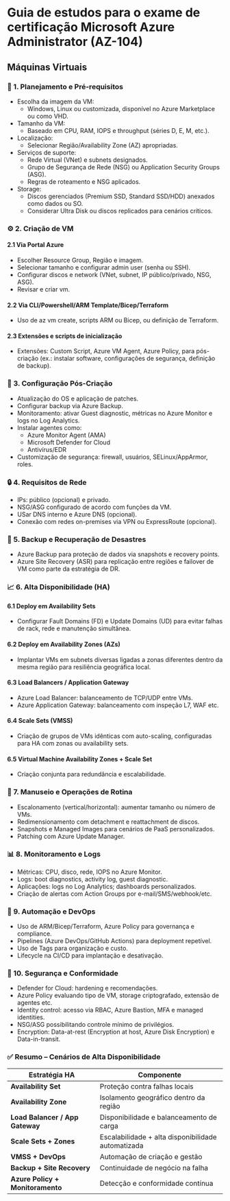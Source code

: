 # Guia de estudos para o exame de certificação Microsoft Azure Administrator (AZ-104)

## Máquinas Virtuais
### 🧱 1. Planejamento e Pré-requisitos
- Escolha da imagem da VM:
  - Windows, Linux ou customizada, disponível no Azure Marketplace ou como VHD.
- Tamanho da VM:
  - Baseado em CPU, RAM, IOPS e throughput (séries D, E, M, etc.).
- Localização:
  - Selecionar Região/Availability Zone (AZ) apropriadas.
- Serviços de suporte:
  - Rede Virtual (VNet) e subnets designados.
  - Grupo de Segurança de Rede (NSG) ou Application Security Groups (ASG).
  - Regras de roteamento e NSG aplicados.
- Storage:
  - Discos gerenciados (Premium SSD, Standard SSD/HDD) anexados como dados ou SO.
  - Considerar Ultra Disk ou discos replicados para cenários críticos.

### ⚙️ 2. Criação de VM
#### 2.1 Via Portal Azure
- Escolher Resource Group, Região e imagem.
- Selecionar tamanho e configurar admin user (senha ou SSH).
- Configurar discos e network (VNet, subnet, IP público/privado, NSG, ASG).
- Revisar e criar vm.

#### 2.2 Via CLI/Powershell/ARM Template/Bicep/Terraform
- Uso de az vm create, scripts ARM ou Bicep, ou definição de Terraform.

#### 2.3 Extensões e scripts de inicialização
- Extensões: Custom Script, Azure VM Agent, Azure Policy, para pós-criação (ex.: instalar software, configurações de segurança, definição de backup).

### 🧩 3. Configuração Pós-Criação
- Atualização do OS e aplicação de patches.
- Configurar backup via Azure Backup.
- Monitoramento: ativar Guest diagnostic, métricas no Azure Monitor e logs no Log Analytics.
- Instalar agentes como:
  - Azure Monitor Agent (AMA)
  - Microsoft Defender for Cloud
  - Antivírus/EDR
- Customização de segurança: firewall, usuários, SELinux/AppArmor, roles.

### 🔒 4. Requisitos de Rede
- IPs: público (opcional) e privado.
- NSG/ASG configurado de acordo com funções da VM.
- USar DNS interno e Azure DNS (opcional).
- Conexão com redes on-premises via VPN ou ExpressRoute (opcional).

### 🔄 5. Backup e Recuperação de Desastres
- Azure Backup para proteção de dados via snapshots e recovery points.
- Azure Site Recovery (ASR) para replicação entre regiões e failover de VM como parte da estratégia de DR.

### 📈 6. Alta Disponibilidade (HA)
#### 6.1 Deploy em Availability Sets
- Configurar Fault Domains (FD) e Update Domains (UD) para evitar falhas de rack, rede e manutenção simultânea.

#### 6.2 Deploy em Availability Zones (AZs)
- Implantar VMs em subnets diversas ligadas a zonas diferentes dentro da mesma região para resiliência geográfica local.

#### 6.3 Load Balancers / Application Gateway
- Azure Load Balancer: balanceamento de TCP/UDP entre VMs.
- Azure Application Gateway: balanceamento com inspeção L7, WAF etc.

#### 6.4 Scale Sets (VMSS)
- Criação de grupos de VMs idênticas com auto-scaling, configuradas para HA com zonas ou availability sets.

#### 6.5 Virtual Machine Availability Zones + Scale Set
- Criação conjunta para redundância e escalabilidade.

### 🧾 7. Manuseio e Operações de Rotina
- Escalonamento (vertical/horizontal): aumentar tamanho ou número de VMs.
- Redimensionamento com detachment e reattachment de discos.
- Snapshots e Managed Images para cenários de PaaS personalizados.
- Patching com Azure Update Manager.

### 📊 8. Monitoramento e Logs
- Métricas: CPU, disco, rede, IOPS no Azure Monitor.
- Logs: boot diagnostics, activity log, guest diagnostic.
- Aplicações: logs no Log Analytics; dashboards personalizados.
- Criação de alertas com Action Groups por e-mail/SMS/webhook/etc.

### 🔌 9. Automação e DevOps
- Uso de ARM/Bicep/Terraform, Azure Policy para governança e compliance.
- Pipelines (Azure DevOps/GitHub Actions) para deployment repetível.
- Uso de Tags para organização e custo.
- Lifecycle na CI/CD para implantação e desativação.

### 🧰 10. Segurança e Conformidade
- Defender for Cloud: hardening e recomendações.
- Azure Policy evaluando tipo de VM, storage criptografado, extensão de agentes etc.
- Identity control: acesso via RBAC, Azure Bastion, MFA e managed identities.
- NSG/ASG possibilitando controle mínimo de privilégios.
- Encryption: Data-at-rest (Encryption at host, Azure Disk Encryption) e Data-in-transit.

### ✅ Resumo – Cenários de Alta Disponibilidade
| Estratégia HA                    | Componente                                         |
| -------------------------------- | -------------------------------------------------- |
| **Availability Set**             | Proteção contra falhas locais                      |
| **Availability Zone**            | Isolamento geográfico dentro da região             |
| **Load Balancer / App Gateway**  | Disponibilidade e balanceamento de carga           |
| **Scale Sets + Zones**           | Escalabilidade + alta disponibilidade automatizada |
| **VMSS + DevOps**                | Automação de criação e gestão                      |
| **Backup + Site Recovery**       | Continuidade de negócio na falha                   |
| **Azure Policy + Monitoramento** | Detecção e conformidade contínua                   |
